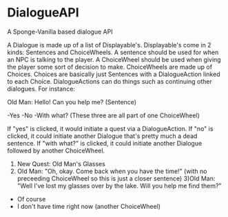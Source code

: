 # DialogueAPI
A Sponge-Vanilla based dialogue API

A Dialogue is made up of a list of Displayable's. Displayable's come in 2 kinds: Sentences and ChoiceWheels. A sentence should be used for when an NPC is talking to the player. A ChoiceWheel should be used when giving the player some sort of decision to make. ChoiceWheels are made up of Choices. Choices are basically just Sentences with a DialogueAction linked to each Choice. DialogueActions can do things such as continuing other dialogues. For instance:

Old Man: Hello! Can you help me? (Sentence)

-Yes
-No
-With what? (These three are all part of one ChoiceWheel)

If "yes" is clicked, it would initiate a quest via a DialogueAction. If "no" is clicked, it could initiate another Dialogue that's pretty much a dead sentence. If "with what?" is clicked, it could initiate another Dialogue followed by another ChoiceWheel.

1) New Quest: Old Man's Glasses
2) Old Man: "Oh, okay. Come back when you have the time!" (with no preceeding ChoiceWheel so this is just a closer sentence) 
3)Old Man: "Well I've lost my glasses over by the lake. Will you help me find them?"

- Of course
- I don't have time right now (another ChoiceWheel)
